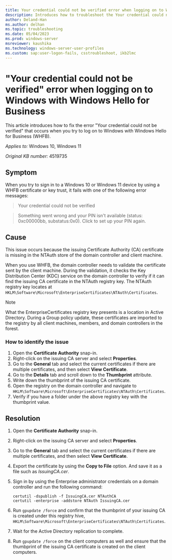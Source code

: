 ```yaml
---
title: Your credential could not be verified error when logging on to Windows with WHFB
description: Introduces how to troubleshoot the Your credential could not be verified error that occurs when you try to log on to Windows 10 or Windows 11.
author: Deland-Han
ms.author: delhan
ms.topic: troubleshooting
ms.date: 05/04/2023
ms.prod: windows-server
msreviewer: kaushika
ms.technology: windows-server-user-profiles
ms.custom: sap:user-logon-fails, csstroubleshoot, ikb2lmc
---
```

# "Your credential could not be verified" error when logging on to Windows with Windows Hello for Business

This article introduces how to fix the error "Your credential could not be verified" that occurs when you try to log on to Windows with Windows Hello for Business (WHFB).

_Applies to:_ Windows 10, Windows 11

_Original KB number:_ 4519735

## Symptom

When you try to sign in to a Windows 10 or Windows 11 device by using a WHFB certificate or key trust, it fails with one of the following error messages:

> Your credential could not be verified

> Something went wrong and your PIN isn't available (status: 0xc00000bb, substatus:0x0). Click to set up your PIN again.

## Cause

This issue occurs because the issuing Certificate Authority (CA) certificate is missing in the NTAuth store of the domain controller and client machine.

When you use WHFB, the domain controller needs to validate the certificate sent by the client machine. During the validation, it checks the Key Distribution Center (KDC) service on the domain controller to verify if it can find the issuing CA certificate in the NTAuth registry key. The NTAuth registry key locates at `HKLM\Software\Microsoft\EnterpriseCertificates\NTAuth\Certificates`.

> [!NOTE]
> What the EnterpriseCertificates registry key presents is a location in Active Directory. During a Group policy update, these certificates are imported to the registry by all client machines, members, and domain controllers in the forest.

### How to identify the issue

1. Open the **Certificate Authority** snap-in.
2. Right-click on the issuing CA server and select **Properties**.
3. Go to the **General** tab and select the current certificates if there are multiple certificates, and then select **View Certificate**.
4. Go to the **Details** tab and scroll down to the **Thumbprint** attribute.
5. Write down the thumbprint of the issuing CA certificate.
6. Open the registry on the domain controller and navigate to `HKLM\Software\Microsoft\EnterpriseCertificates\NTAuth\Certificates`.
7. Verify if you have a folder under the above registry key with the thumbprint value.

## Resolution

1. Open the **Certificate Authority** snap-in.
2. Right-click on the issuing CA server and select **Properties**.
3. Go to the **General** tab and select the current certificates if there are multiple certificates, and then select **View Certificate**.
4. Export the certificate by using the **Copy to File** option. And save it as a file such as *IssuingCA.cer*.
5. Sign in by using the Enterprise administrator credentials on a domain controller and run the following command:

   ```console
   certutil -dspublish -f IssuingCA.cer NTAuthCA
   certutil -enterprise -addstore NTAuth IssuingCA.cer
   ```

6. Run `gpupdate /force` and confirm that the thumbprint of your issuing CA is created under this registry hive, `HKLM\Software\Microsoft\EnterpriseCertificates\NTAuth\Certificates`.
7. Wait for the Active Directory replication to complete.
8. Run `gpupdate /force` on the client computers as well and ensure that the thumbprint of the issuing CA certificate is created on the client computers.
